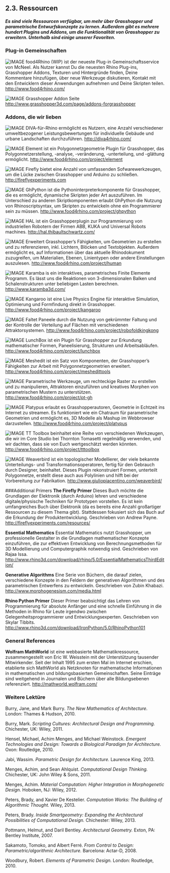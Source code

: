 ## 2.3. Ressourcen

##### Es sind viele Ressourcen verfügbar, um mehr über Grasshopper und parametrische Entwurfskonzepte zu lernen. Außerdem gibt es mehrere hundert Plugins und Addons, um die Funktionalität von Grasshopper zu erweitern. Unterhalb sind einige unserer Favoriten.

### Plug-in Gemeinschaften
<style>
.page-inner h3{clear:both}
.page-inner p{clear:both}
.page-inner img {float:left;padding:15px;}

</style>

![IMAGE](images/rhino.png)
food4Rhino (WIP) ist der neueste Plug-in Gemeinschaftsservice von McNeel. Als Nutzer kannst Du die neuesten Rhino Plug-ins, Grasshopper Addons, Texturen und Hintergründe finden, Deine Kommentare hinzufügen, über neue Werkzeuge diskutieren, Kontakt mit den Entwicklern dieser Anwendungen aufnehmen und Deine Skripten teilen.
http://www.food4rhino.com/

![IMAGE](images/grasshopper.png)
Grasshopper Addon Seite
http://www.grasshopper3d.com/page/addons-forgrasshopper
<br>
### Addons, die wir lieben

![IMAGE](images/diva.png)
DIVA-für-Rhino ermöglicht es Nutzern, eine Anzahl verschiedener umweltbezogener Leistungsbewertungen für individuelle Gebäude und urbane Landschaften durchzuführen.
http://diva4rhino.com/

![IMAGE](images/elementlogo.png)
Element ist ein Polygonnetzgeometrie Plugin für Grasshopper, das Polygonnetzerstellung, -analyse, -veränderung, -unterteilung, und -glättung ermöglicht.
http://www.food4rhino.com/project/element

![IMAGE](images/firefly.png)
Firefly bietet eine Anzahl von umfassenden Sofwarewerkzeugen, um die Lücke zwischen Grasshopper und Arduino zu schließen.
http://fireflyexperiments.com

![IMAGE](images/python.png)
GhPython ist die Pythoninterpreterkomponente für Grasshopper, die es ermöglicht, dynamische Skripten jeder Art auszuführen. Im Unterschied zu anderen Skriptkomponenten erlaubt GhPython die Nutzung von Rhinoscriptsyntax, um Skripten zu entwickeln ohne ein Programmierer sein zu müssen.
http://www.food4rhino.com/project/ghpython

![IMAGE](images/hal.png)
HAL ist ein Grasshopperplugin zur Programmierung von industriellen Robotern der Firmen ABB, KUKA und Universal Robots machines.
http://hal.thibaultschwartz.com/

![IMAGE](images/human.png)
Erweitert Grasshopper’s Fähigkeiten, um Geometrien zu erstellen und zu referenzieren, inkl. Lichtern, Blöcken und Textobjekten. Außerdem ermöglicht es, auf Informationen über das aktuelle Rhinodokument zuzugreifen, um Materialien, Ebenen, Linientypen oder andere Einstellungen auszulesen.
http://www.food4rhino.com/project/human

![IMAGE](images/karamba.png)
Karamba is ein interaktives, parametrisches Finite Elemente Programm. Es lässt uns die Reaktionen von 3-dimensionalen Balken und Schalenstrukturen unter beliebigen Lasten berechnen.
http://www.karamba3d.com/

![IMAGE](images/kangaroo.png)
Kangaroo ist eine Live Physics Engine für interaktive Simulation, Optimierung und Formfindung direkt in Grasshopper.
http://www.food4rhino.com/project/kangaroo

![IMAGE](images/kingkong.png)
Faltet Paneele durch die Nutzung von gekrümmter Faltung und der Kontrolle der Verteilung auf Flächen mit verschiedenen Attraktorsystemen.
http://www.food4rhino.com/project/robofoldkingkong

![IMAGE](images/lunchbox.png)
LunchBox ist ein Plugin für Grasshopper zur Erkundung mathematischer Formen, Paneelisierung, Strukturen und Arbeitsabläufen.
http://www.food4rhino.com/project/lunchbox

![IMAGE](images/meshedit.png)
Meshedit ist ein Satz von Komponenten, der Grasshopper’s Fähigkeiten zur Arbeit mit Polygonnetzgeometrien erweitert.
http://www.food4rhino.com/project/meshedittools

![IMAGE](images/parametric-tools.png)
Parametrische Werkzeuge, um rechteckige Raster zu erstellen und zu manipulieren, Attraktoren einzuführen und kreatives Morphen von parametrischen Mustern zu unterstützen.
http://www.food4rhino.com/project/pt-gh

![IMAGE](images/platypus.png)
Platypus erlaubt es Grasshopperautoren, Geometrie in Echtzeit ins Internet zu streamen. Es funktioniert wie ein Chatraum für parametrische Geometrien und ermöglicht es, 3D Modelle als Mashup im Webbrowser darzustellen.
http://www.food4rhino.com/project/platypus

![IMAGE](images/tt-toolbox.png)
TT Toolbox beinhaltet eine Reihe von verschiedenen Werkzeugen, die wir im Core Studio bei Thornton Tomasetti regelmäßig verwenden, und wir dachten, dass sie von Euch wertgeschätzt werden könnten.
http://www.food4rhino.com/project/tttoolbox

![IMAGE](images/weaverbird.png)
Weaverbird ist ein topologischer Modellierer, der viele bekannte Unterteilungs- und Transformationsoperatoren, fertig für den Gebrauch durch Designer, beinhaltet. Dieses Plugin rekonstruiert Formen, unterteilt Polygonnetze, erstellt diese auch aus Polylinien und hilft bei der Vorbereitung zur Fabrikation.
http://www.giuliopiacentino.com/weaverbird/



###Additional Primers
**The Firefly Primer**
Dieses Buch möchte die Grundlagen der Elektronik (durch Arduino) lehren und verschiedene digitale/physische Techniken für Prototypen vorstellen. Es ist kein umfangreiches Buch über Elektronik (da es bereits eine Anzahl großartiger Ressourcen zu diesem Thema gibt). Stattdessen fokusiert sich das Buch auf die Erkundung der Produktentwicklung. Geschrieben von Andrew Payne.
http://fireflyexperiments.com/resources/

**Essential Mathematics**
Essential Mathematics nutzt Grasshopper, um professionelle Gestalter in die Grundlagen mathematischer Konzepte einzuführen, die zur effektiven Entwicklung von Berechnungsmethoden für 3D Modellierung und Computergraphik notwendig sind. Geschrieben von Rajaa Issa.
http://www.rhino3d.com/download/rhino/5.0/EssentialMathematicsThirdEdition/

**Generative Algorithms**
Eine Serie von Büchern, die darauf zielen, verschiedene Konzepte in den Feldern der generativen Algorithmen und des parametrischen Entwerfens zu entwickeln. Geschrieben von Zubin Khabazi.
http://www.morphogenesism.com/media.html

**Rhino Python Primer**
Dieser Primer beabsichtigt das Lehren von Programmierung für absolute Anfänger und eine schnelle Einführung in die Methoden in Rhino für Leute irgendwo zwischen Gelegenheitsprogrammierer und Entwicklungsexperten. Geschrieben von Skylar Tibbits.
http://www.rhino3d.com/download/IronPython/5.0/RhinoPython101

### General References
**Wolfram MathWorld** ist eine webbasierte Mathematikressource, zusammengestellt von Eric W. Weisstein mit der Unterstützung tausender Mitwirkender. Seit der Inhalt 1995 zum ersten Mal im Internet erschien, etablierte sich MathWorld als Netzknoten für mathematische Informationen in mathematischen und bildungsbasierten Gemeinschaften. Seine Einträge sind weitgehend in Journalen und Büchern über alle Bildungsebenen referenziert. 
http://mathworld.wolfram.com/

### Weitere Lektüre
Burry, Jane, and Mark Burry. *The New Mathematics of Architecture.* London: Thames & Hudson, 2010.

Burry, Mark. *Scripting Cultures: Architectural Design and Programming.* Chichester, UK: Wiley, 2011.

Hensel, Michael, Achim Menges, and Michael Weinstock. *Emergent Technologies and Design: Towards a Biological Paradigm for Architecture.* Oxon: Routledge, 2010.

Jabi, Wassim. *Parametric Design for Architecture.* Laurence King, 2013.

Menges, Achim, and Sean Ahlquist. *Computational Design Thinking.* Chichester, UK: John Wiley & Sons, 2011.

Menges, Achim. *Material Computation: Higher Integration in Morphogenetic Design.* Hoboken, NJ: Wiley, 2012.

Peters, Brady, and Xavier De Kestelier. *Computation Works: The Building of Algorithmic Thought.* Wiley, 2013.

Peters, Brady. *Inside Smartgeometry: Expanding the Architectural Possibilities of Computational Design.* Chichester: Wiley, 2013.

Pottmann, Helmut, and Daril Bentley. *Architectural Geometry.* Exton, PA: Bentley Institute, 2007.

Sakamoto, Tomoko, and Albert Ferré. *From Control to Design: Parametric/algorithmic Architecture.* Barcelona: Actar-D, 2008.

Woodbury, Robert. *Elements of Parametric Design.* London: Routledge, 2010.
